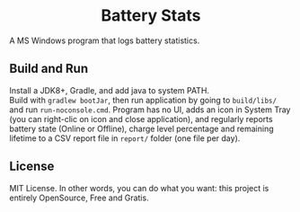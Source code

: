 <h1 align="center">
    Battery Stats
</h1>

A MS Windows program that logs battery statistics.

## Build and Run

Install a JDK8+, Gradle, and add java to system PATH.  
Build with `gradlew bootJar`, then run application by going to `build/libs/` and run `run-noconsole.cmd`. Program has no UI, adds an icon in System Tray (you can right-clic on icon and close application), and regularly reports battery state (Online or Offline), charge level percentage and remaining lifetime to a CSV report file in `report/` folder (one file per day).

## License

MIT License. In other words, you can do what you want: this project is entirely OpenSource, Free and Gratis.
